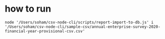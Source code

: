 # how to run

```node '/Users/soham/csv-node-cli/scripts/report-import-to-db.js' i '/Users/soham/csv-node-cli/sample-csv/annual-enterprise-survey-2020-financial-year-provisional-csv.csv'```